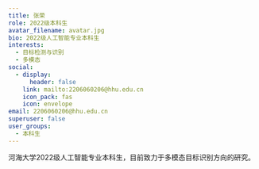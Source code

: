 ```yaml
---
title: 张荣
role: 2022级本科生
avatar_filename: avatar.jpg
bio: 2022级人工智能专业本科生
interests:
  - 目标检测与识别
  - 多模态
social:
  - display:
      header: false
    link: mailto:2206060206@hhu.edu.cn
    icon_pack: fas
    icon: envelope
email: 2206060206@hhu.edu.cn
superuser: false
user_groups:
  - 本科生
---
```

河海大学2022级人工智能专业本科生，目前致力于多模态目标识别方向的研究。
